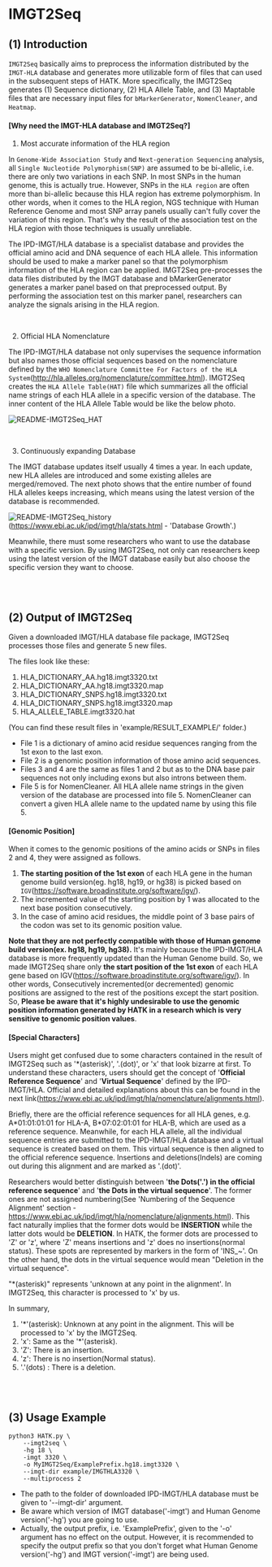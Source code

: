# IMGT2Seq

## (1) Introduction

`IMGT2Seq` basically aims to preprocess the information distributed by the `IMGT-HLA` database and generates more utilizable form of files that can used in the subsequent steps of HATK. More specifically, the IMGT2Seq generates (1) Sequence dictionary, (2) HLA Allele Table, and (3) Maptable files that are necessary input files for `bMarkerGenerator`, `NomenCleaner`,  and `Heatmap`.


#### [Why need the IMGT-HLA database and IMGT2Seq?]

1. Most accurate information of the HLA region

In `Genome-Wide Association Study` and `Next-generation Sequencing` analysis, all `Single Nucleotide Polymorphism(SNP)` are assumed to be bi-allelic, i.e. there are only two variations in each SNP. In most SNPs in the human genome, this is actually true. However, SNPs in the `HLA region` are often more than bi-allelic because this HLA region has extreme polymorphism. In other words, when it comes to the HLA region, NGS technique with Human Reference Genome and most SNP array panels usually can't fully cover the variation of this region. That's why the result of the association test on the HLA region with those techniques is usually unreliable.

The IPD-IMGT/HLA database is a specialist database and provides the official amino acid and DNA sequence of each HLA allele. This information should be used to make a marker panel so that the polymorphism information of the HLA region can be applied. IMGT2Seq pre-processes the data files distributed by the IMGT database and bMarkerGenerator generates a marker panel based on that preprocessed output. By performing the association test on this marker panel, researchers can analyze the signals arising in the HLA region.

<br>

2. Official HLA Nomenclature

The IPD-IMGT/HLA database not only supervises the sequence information but also names those official sequences based on the nomenclature defined by the `WHO Nomenclature Committee For Factors of the HLA System`(<http://hla.alleles.org/nomenclature/committee.html>). IMGT2Seq creates the `HLA Allele Table(HAT)` file which summarizes all the official name strings of each HLA allele in a specific version of the database. The inner content of the HLA Allele Table would be like the below photo.

![README-IMGT2Seq_HAT](./img/README_1_IMGT2Seq-HAT.png)


<br>

3. Continuously expanding Database

The IMGT database updates itself usually 4 times a year. In each update, new HLA alleles are introduced and some existing alleles are merged/removed. The next photo shows that the entire number of found HLA alleles keeps increasing, which means using the latest version of the database is recommended.

![README-IMGT2Seq_history](./img/README_1_IMGT2Seq-history.png)
(https://www.ebi.ac.uk/ipd/imgt/hla/stats.html - 'Database Growth'.)



Meanwhile, there must some researchers who want to use the database with a specific version. By using IMGT2Seq, not only can researchers keep using the latest version of the IMGT database easily but also choose the specific version they want to choose.


<br>
<br>

## (2) Output of IMGT2Seq

Given a downloaded IMGT/HLA database file package, IMGT2Seq processes those files and generate 5 new files.

The files look like these:

1. HLA_DICTIONARY_AA.hg18.imgt3320.txt
2. HLA_DICTIONARY_AA.hg18.imgt3320.map
3. HLA_DICTIONARY_SNPS.hg18.imgt3320.txt
4. HLA_DICTIONARY_SNPS.hg18.imgt3320.map
5. HLA_ALLELE_TABLE.imgt3320.hat

(You can find these result files in 'example/RESULT_EXAMPLE/' folder.)

- File 1 is a dictionary of amino acid residue sequences ranging from the 1st exon to the last exon. 
- File 2 is a genomic position information of those amino acid sequences. 
- Files 3 and 4 are the same as files 1 and 2 but as to the DNA base pair sequences not only including exons but also introns between them. 
- File 5 is for NomenCleaner. All HLA allele name strings in the given version of the database are processed into file 5. NomenCleaner can convert a given HLA allele name to the updated name by using this file 5.

#### [Genomic Position]

When it comes to the genomic positions of the amino acids or SNPs in files 2 and 4, they were assigned as follows.

1. **The starting position of the 1st exon** of each HLA gene in the human genome build version(eg. hg18, hg19, or hg38) is picked based on `IGV`(https://software.broadinstitute.org/software/igv/). 
2. The incremented value of the starting position by 1 was allocated to the next base position consecutively.
3. In the case of amino acid residues, the middle point of 3 base pairs of the codon was set to its genomic position value.


**Note that they are not perfectly compatible with those of Human genome build version(ex. hg18, hg19, hg38).** It's mainly because the IPD-IMGT/HLA database is more frequently updated than the Human Genome build. So, we made IMGT2Seq share only **the start position of the 1st exon** of each HLA gene based on IGV(https://software.broadinstitute.org/software/igv/). In other words, Consecutively incremented(or decremented) genomic positions are assigned to the rest of the positions except the start position. So, **Please be aware that it's highly undesirable to use the genomic position information generated by HATK in a research which is very sensitive to genomic position values**.

#### [Special Characters]

Users might get confused due to some characters contained in the result of IMGT2Seq such as '*(asterisk)', '.(dot)', or 'x' that look bizarre at first. To understand these characters, users should get the concept of '**Official Reference Sequence**' and '**Virtual Sequence**' defined by the IPD-IMGT/HLA. Official and detailed explanations about this can be found in the next link(https://www.ebi.ac.uk/ipd/imgt/hla/nomenclature/alignments.html).

Briefly, there are the official reference sequences for all HLA genes, e.g. A\*01:01:01:01 for HLA-A, B\*07:02:01:01 for HLA-B, which are used as a reference sequence. Meanwhile, for each HLA allele, all the individual sequence entries are submitted to the IPD-IMGT/HLA database and a virtual sequence is created based on them. This virtual sequence is then aligned to the official reference sequence. Insertions and deletions(Indels) are coming out during this alignment and are marked as '.(dot)'.

Researchers would better distinguish between '**the Dots('.') in the official reference sequence**' and '**the Dots in the virtual sequence**'. The former ones are not assigned numbering(See 'Numbering of the Sequence Alignment' section - https://www.ebi.ac.uk/ipd/imgt/hla/nomenclature/alignments.html). This fact naturally implies that the former dots would be **INSERTION** while the latter dots would be **DELETION**. In HATK, the former dots are processed to 'Z' or 'z', where 'Z' means insertions and 'z' does no insertions(normal status). These spots are represented by markers in the form of 'INS_~'. On the other hand, the dots in the virtual sequence would mean "Deletion in the virtual sequence".

"*(asterisk)" represents 'unknown at any point in the alignment'. In IMGT2Seq, this character is processed to 'x' by us.

In summary,

1. '*'(asterisk): Unknown at any point in the alignment. This will be processed to 'x' by the IMGT2Seq.
2. 'x': Same as the '*'(asterisk).
3. 'Z': There is an insertion.
4. 'z': There is no insertion(Normal status).
5. '.'(dots) : There is a deletion.


<br>
<br>

## (3) Usage Example

```
python3 HATK.py \
    --imgt2seq \
    -hg 18 \
    -imgt 3320 \
    -o MyIMGT2Seq/ExamplePrefix.hg18.imgt3320 \
    --imgt-dir example/IMGTHLA3320 \
    --multiprocess 2
```

- The path to the folder of downloaded IPD-IMGT/HLA database must be given to '--imgt-dir' argument. 
- Be aware which version of IMGT database('-imgt') and Human Genome version('-hg') you are going to use.
- Actually, the output prefix, i.e. 'ExamplePrefix', given to the '-o' argument has no effect on the output. However, it is recommended to specify the output prefix so that you don't forget what Human Genome version('-hg') and IMGT version('-imgt') are being used.